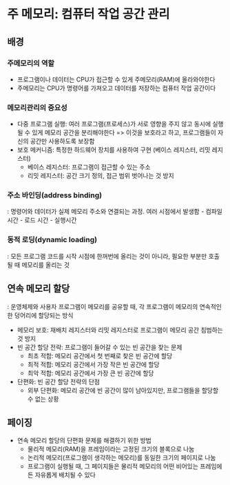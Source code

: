 # 주 메모리: 컴퓨터 작업 공간 관리

## 배경
### 주메모리의 역할
- 프로그램이나 데이터는 CPU가 접근할 수 있게 주메모리(RAM)에 올라와야한다
- 주메모리는 CPU가 명령어를 가져오고 데이터를 저장하는 컴퓨터 작업 공간이다

### 메모리관리의 중요성
- 다중 프로그램 실행: 여러 프로그램(프로세스)가 서로 영향을 주지 않고 동시에 실행될 수 있게 메모리 공간을 분리해야한다
=> 이것을 보호라고 하고, 프로그램들이 자신의 공간만 사용하도록 보장함
- 보호 메커니즘: 특정한 하드웨어 장치를 사용하여 구현 (베이스 레지스터, 리밋 레지스터)
    - 베이스 레지스터: 프로그램이 접근할 수 있는 주소
    - 리밋 레지스터: 공간 크기 정의, 접근 범위 벗어나는 것 방지

### 주소 바인딩(address binding)
: 명령어와 데이터가 실제 메모리 주소와 연결되는 과정. 여러 시점에서 발생함
    - 컴파일 시간
    - 로드 시간
    - 실행시간

### 동적 로딩(dynamic loading)
: 모든 프로그램 코드를 시작 시점에 한꺼번에 올리는 것이 아니라, 필요한 부분만 호출될 때 메모리를 올리는 것

## 연속 메모리 할당
: 운영체제와 사용자 프로그램이 메모리를 공유할 때, 각 프로그램이 메모리의 연속적인 한 덩어리에 할당되는 방식
- 메모리 보호: 재배치 레지스터와 리밋 레지스터로 프로그램이 메모리 공간 침범하는 것 방지
- 빈 공간 할당 전략: 프로그램이 들어갈 수 있는 빈 공간을 찾는 문제
    - 최초 적합: 메모리 공간에서 첫 번째로 찾은 빈 공간에 할당
    - 최적 적합: 메모리 공간에서 가장 작은 빈 공간에 할당
    - 최악 적합: 메모리 공간에서 가장 큰 빈 공간에 할당
- 단편화: 빈 공간 할당 전략의 단점
    - 외부 단편화: 메모리 공간에 빈 공간이 많이 남아있지만, 프로그램들을 할당할 수 없는 상황

## 페이징
- 연속 메모리 할당의 단편화 문제를 해결하기 위한 방법
    - 물리적 메모리(RAM)을 프레임이라는 고정된 크기의 블록으로 나눔
    - 논리적 메모리(프로그램이 생각하는 메모리)를 동일한 크기의 페이지로 나눔
    - 프로그램이 실행될 때, 그 페이지들은 물리적 메모리의 어떤 비어있는 프레임에든 자유롭게 배치될 수 있다
